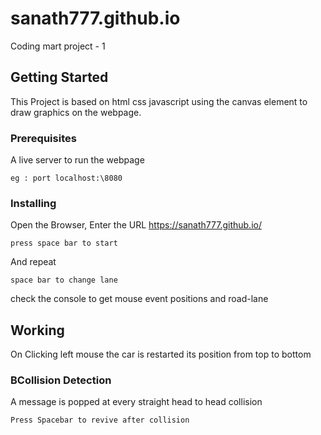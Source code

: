 # sanath777.github.io

Coding mart project - 1

## Getting Started

This Project is based on html css javascript using the canvas element to draw graphics on the webpage. 

### Prerequisites

A live server to run the webpage

```
eg : port localhost:\8080 
```

### Installing

Open the Browser, Enter the URL https://sanath777.github.io/

```
press space bar to start
```

And repeat

```
space bar to change lane
```

check the console to get mouse event positions and road-lane

## Working

On Clicking left mouse the car is restarted its position from top to bottom

### BCollision Detection

A message is popped at every straight head to head collision

```
Press Spacebar to revive after collision
```
